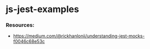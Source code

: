 # js-jest-examples

### Resources:
* https://medium.com/@rickhanlonii/understanding-jest-mocks-f0046c68e53c

